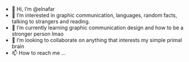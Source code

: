- 👋 Hi, I’m @elnafar
- 👀 I’m interested in graphic communication, languages, random facts, talking to strangers and reading.
- 🌱 I’m currently learning graphic communication design and how to be a stronger person lmao
- 💞️ I’m looking to collaborate on anything that interests my simple primal brain
- 📫 How to reach me ...

<!---
elnafar/elnafar is a ✨ special ✨ repository because its `README.md` (this file) appears on your GitHub profile.
You can click the Preview link to take a look at your changes.
--->
